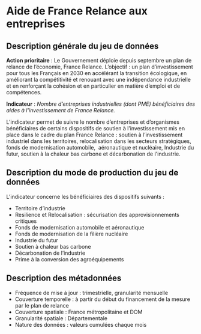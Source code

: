 # Aide de France Relance aux entreprises
## Description générale du jeu de données 
**Action prioritaire** : 
Le Gouvernement déploie depuis septembre un plan de relance de l’économie, France Relance. L’objectif : un plan d’investissement pour tous les Français en 2030 en accélérant la transition écologique, en améliorant la compétitivité et renouant avec une indépendance industrielle et en renforçant la cohésion et en particulier en matière d’emploi et de compétences. 

**Indicateur** : _Nombre d’entreprises industrielles (dont PME) bénéficiaires des aides à l'investissement de France Relance._

L’indicateur permet de suivre le nombre d’entreprises et d’organismes bénéficiaires de certains dispositifs de soutien à l’investissement mis en place dans le cadre du plan France Relance : soutien à l’investissement industriel dans les territoires, relocalisation dans les secteurs stratégiques, fonds de modernisation automobile,  aéronautique et nucléaire, Industrie du futur, soutien à la chaleur bas carbone et décarbonation de l'industrie.

## Description du mode de production du jeu de données
L’indicateur concerne les bénéficiaires des dispositifs suivants :
- Territoire d’industrie 
- Resilience et Relocalisation : sécurisation des approvisionnements critiques
- Fonds de modernisation automobile et aéronautique
- Fonds de modernisation de la filière nucléaire
- Industrie du futur
- Soutien à chaleur bas carbone
- Décarbonation de l’industrie
- Prime à la conversion des agroéquipements 

## Description des métadonnées 
-	Fréquence de mise à jour : trimestrielle, granularité mensuelle
-	Couverture temporelle : à partir du début du financement de la mesure par le plan de relance
-	Couverture spatiale : France métropolitaine et DOM 
-	Granularité spatiale : Départementale
-	Nature des données : valeurs cumulées chaque mois